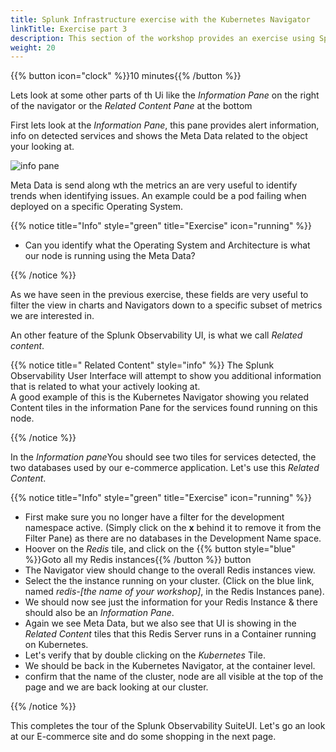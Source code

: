 ```yaml
---
title: Splunk Infrastructure exercise with the Kubernetes Navigator
linkTitle: Exercise part 3
description: This section of the workshop provides an exercise using Splunk infra monitoring based on the Kubernetes Navigator.
weight: 20
---
```


{{% button icon="clock" %}}10 minutes{{% /button %}}

Lets look at some other parts of th Ui like the *Information Pane* on the right of the navigator or the *Related Content Pane* at the bottom

First lets look at the *Information Pane*, this pane provides alert information, info on detected services and shows the Meta Data related to the object your looking at.

![info pane](../images/k8s-info-pane.png?width=15vw)

Meta Data is send along wth the metrics an are very useful to identify trends when identifying issues. An example could be a pod failing when deployed on a specific Operating System.

{{% notice title="Info" style="green" title="Exercise" icon="running" %}}

* Can you identify what the Operating System and Architecture is what our node is running using the Meta Data?

{{% /notice %}}

As we have seen in the previous exercise, these fields are very useful to filter the view in charts and Navigators down to a specific subset of metrics we are interested in.

An other feature of the Splunk Observability UI, is what we call *Related content*.  

{{% notice title=" Related Content" style="info" %}}
The Splunk Observability User Interface will attempt to show you additional information that is related to what your actively looking at.  
A good example of this is the Kubernetes Navigator showing you related Content tiles in the information Pane for the services found running on this node.

{{% /notice %}}

In the *Information pane*You should see two tiles for services detected, the two databases used by our e-commerce application. Let's use this *Related Content*.

{{% notice title="Info" style="green" title="Exercise" icon="running" %}}

* First make sure you no longer have a filter for the development namespace active. (Simply click on the **x** behind it to remove it from the Filter Pane) as there are no databases in the Development Name space.
* Hoover on the *Redis* tile, and click on the {{% button style="blue" %}}Goto all my Redis instances{{% /button %}} button
* The Navigator view should change to the overall Redis instances view.
* Select the the instance running on your cluster. (Click on the blue link, named *redis-[the name of your workshop]*, in the Redis Instances pane).
* We should now see just the information for your Redis Instance & there should also be an *Information Pane*.
* Again we see Meta Data, but we also see that UI is showing in the *Related Content* tiles that this Redis Server runs in a Container running on Kubernetes.
* Let's verify that by double clicking on the *Kubernetes* Tile.
* We should be back in the Kubernetes Navigator, at the container level. 
* confirm that the name of the cluster, node are all visible at the top of the page and we are back looking at our cluster.

{{% /notice %}}

This completes the tour of the Splunk Observability SuiteUI. Let's go an look at our E-commerce site and do some shopping in the next page.
